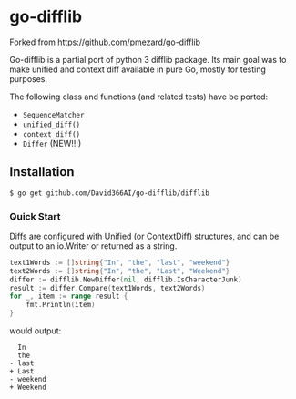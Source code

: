 go-difflib
==========

Forked from https://github.com/pmezard/go-difflib

Go-difflib is a partial port of python 3 difflib package. Its main goal
was to make unified and context diff available in pure Go, mostly for
testing purposes.

The following class and functions (and related tests) have be ported:

* `SequenceMatcher`
* `unified_diff()`
* `context_diff()`
* `Differ`  (NEW!!!)

## Installation

```bash
$ go get github.com/David366AI/go-difflib/difflib
```

### Quick Start

Diffs are configured with Unified (or ContextDiff) structures, and can
be output to an io.Writer or returned as a string.

```Go
text1Words := []string{"In", "the", "last", "weekend"}
text2Words := []string{"In", "the", "Last", "Weekend"}
differ := difflib.NewDiffer(nil, difflib.IsCharacterJunk)
result := differ.Compare(text1Words, text2Words)
for _, item := range result {
    fmt.Println(item)
}
```

would output:

```
  In
  the
- last
+ Last
- weekend
+ Weekend
```


